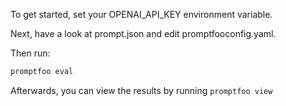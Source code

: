 To get started, set your OPENAI_API_KEY environment variable.

Next, have a look at prompt.json and edit promptfooconfig.yaml.

Then run:

```sh
promptfoo eval
```

Afterwards, you can view the results by running `promptfoo view`
